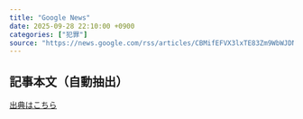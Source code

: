 ```yaml
---
title: "Google News"
date: 2025-09-28 22:10:00 +0900
categories: ["犯罪"]
source: "https://news.google.com/rss/articles/CBMifEFVX3lxTE83Zm9WbWJDN1BDYXc0cmZmSExHVVVoYXQ4dTQ3X1hrcmRUWnc5bVhvV0NSR3NYSHpVb2U1MllkR0VZcGtCN2dhVk1NZWRtOWNvNV82OVJ0ZFZxZW15Y1F3OHV3X1ZCeXlBcjZpS255SHJFeWktZVlXLTVManA?oc=5"
---
```


## 記事本文（自動抽出）
<body class="y0K44d EA71Tc" id="readabilityBody"></body>

[出典はこちら](https://news.google.com/rss/articles/CBMifEFVX3lxTE83Zm9WbWJDN1BDYXc0cmZmSExHVVVoYXQ4dTQ3X1hrcmRUWnc5bVhvV0NSR3NYSHpVb2U1MllkR0VZcGtCN2dhVk1NZWRtOWNvNV82OVJ0ZFZxZW15Y1F3OHV3X1ZCeXlBcjZpS255SHJFeWktZVlXLTVManA?oc=5)
